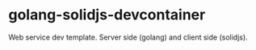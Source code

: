# golang-solidjs-devcontainer

Web service dev template. Server side (golang) and client side (solidjs).
